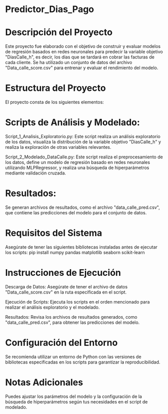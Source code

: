 # Predictor_Dias_Pago

# Descripción del Proyecto
Este proyecto fue elaborado con el objetivo de construir y evaluar modelos de regresión basados en redes neuronales para predecir la variable objetivo "DiasCalle_h", es decir, los dias que se tardará en cobrar las facturas de cada cliente. Se ha utilizado un conjunto de datos del archivo "Data_calle_score.csv" para entrenar y evaluar el rendimiento del modelo.

# Estructura del Proyecto
El proyecto consta de los siguientes elementos:

# Scripts de Análisis y Modelado:

Script_1_Analisis_Exploratorio.py: Este script realiza un análisis exploratorio de los datos, visualiza la distribución de la variable objetivo "DiasCalle_h" y realiza la exploración de otras variables relevantes.

Script_2_Modelado_DataCalle.py: Este script realiza el preprocesamiento de los datos, define un modelo de regresión basado en redes neuronales utilizando MLPRegressor, y realiza una búsqueda de hiperparámetros mediante validación cruzada.

# Resultados:
Se generan archivos de resultados, como el archivo "data_calle_pred.csv", que contiene las predicciones del modelo para el conjunto de datos.


# Requisitos del Sistema

Asegúrate de tener las siguientes bibliotecas instaladas antes de ejecutar los scripts:
pip install numpy pandas matplotlib seaborn scikit-learn

# Instrucciones de Ejecución

Descarga de Datos:
Asegúrate de tener el archivo de datos "Data_calle_score.csv" en la ruta especificada en el script.

Ejecución de Scripts:
Ejecuta los scripts en el orden mencionado para realizar el análisis exploratorio y el modelado.

Resultados:
Revisa los archivos de resultados generados, como "data_calle_pred.csv", para obtener las predicciones del modelo.

# Configuración del Entorno
Se recomienda utilizar un entorno de Python con las versiones de bibliotecas especificadas en los scripts para garantizar la reproducibilidad.

# Notas Adicionales
Puedes ajustar los parámetros del modelo y la configuración de la búsqueda de hiperparámetros según tus necesidades en el script de modelado.
